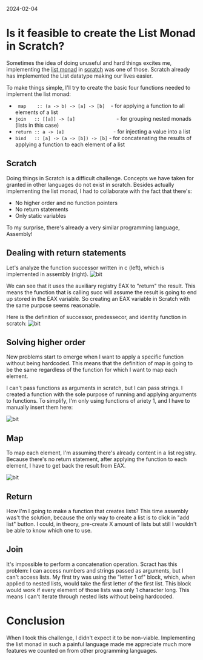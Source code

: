 2024-02-04
# Is it feasible to create the List Monad in Scratch?


Sometimes the idea of doing unuseful and hard things excites me, implementing the [list monad](https://en.wikibooks.org/wiki/Haskell/Understanding_monads/List) in [scratch](https://scratch.mit.edu/) was one of those. Scratch already has implemented the List datatype making our lives easier.


To make things simple, I'll try to create the basic four functions needed to implement the list monad:

* ``` map    :: (a -> b) -> [a] -> [b]```&nbsp; &nbsp; - for applying a function to all elements of a list
* ``` join   :: [[a]] -> [a]  ```&nbsp; &nbsp; &nbsp; &nbsp; &nbsp; &nbsp; &nbsp; &nbsp; &nbsp;  &nbsp; &nbsp; &nbsp; &nbsp; - for grouping nested monads (lists in this case)
* ``` return :: a -> [a] ``` &nbsp; &nbsp; &nbsp; &nbsp; &nbsp; &nbsp; &nbsp; &nbsp; &nbsp; &nbsp; &nbsp; &nbsp; &nbsp; &nbsp; &nbsp; &nbsp; - for injecting a value into a list
* ``` bind   :: [a] -> (a -> [b]) -> [b] ``` - for concatenating the results of applying a function to each element of a list

## Scratch
Doing things in Scratch is a difficult challenge. Concepts we have taken for granted in other languages do not exist in scratch. Besides actually implementing the list monad, I had to collaborate with the fact that there's:

* No higher order and no function pointers
* No return statements
* Only static variables

To my surprise, there's already a very similar programming language, Assembly!

## Dealing with return statements
Let's analyze the function successor written in c (left), which is implemented in assembly (right).
![bit](/img/assembly-succ.png)

We can see that it uses the auxiliary registry EAX to "return" the result. This means the function that is calling succ will assume the result is going to end up stored in the EAX variable. So creating an EAX variable in Scratch with the same purpose seems reasonable.

Here is the definition of successor, predessecor, and identity function in scratch:
![bit](/img/scratch-succ.png)


## Solving  higher order
New problems start to emerge when I want to apply a specific function without being hardcoded. This means that the definition of map is going to be the same regardless of the function for which I want to map each element.

I can't pass functions as arguments in scratch, but I can pass strings. I created a function with the sole purpose of running and applying arguments to functions. To simplify, I'm only using functions of ariety 1, and I have to manually insert them here:

![bit](/img/scratch-apply.png)

## Map
To map each element, I'm assuming there's already content in a list registry. Because there's no return statement, after applying the function to each element, I have to get back the result from EAX.

![bit](/img/scratch-map.png)

## Return 
How I'm I going to make a function that creates lists? This time assembly was't the solution, because the only way to create a list is to click in "add list" button. I could, in theory, pre-create X amount of lists but still I wouldn't be able to know which one to use. 


## Join
It's impossible to perform a concatenation operation. Scract has this problem: I can access numbers and strings passed as
arguments, but I can't access lists. My first try was using the "letter 1 of" block, which, when applied to nested lists,
would take the first letter of the first list. This block would work if every element of those lists was only 1 character
long. This means I can't iterate through nested lists without being hardcoded. 


# Conclusion

When I took this challenge, I didn't expect it to be non-viable. Implementing the list monad in such a painful language made me appreciate much more features we counted on from other programming languages.
